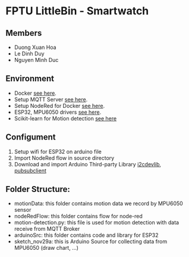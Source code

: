 # FPTU LittleBin - Smartwatch

## Members
- Duong Xuan Hoa
- Le Dinh Duy
- Nguyen Minh Duc

## Environment
- Docker [see here](https://www.docker.com/).
- Setup MQTT Server [see here](https://mosquitto.org/download/).
- Setup NodeRed for Docker [see here](https://nodered.org/docs/platforms/docker).
- ESP32, MPU6050 drivers [see here](https://github.com/makerhanoi/meo-guide).
- Scikit-learn for Motion detection [see here](https://scikit-learn.org/)

## Configument
1. Setup wifi for ESP32 on arduino file
2. Import NodeRed flow in source directory
3. Download and import Arduino Third-party Library [i2cdevlib](https://github.com/jrowberg/i2cdevlib), [pubsubclient](https://github.com/knolleary/pubsubclient)

## Folder Structure:
- motionData: this folder contains motion data we record by MPU6050 sensor
- nodeRedFlow: this folder contains flow for node-red
- motion-detection.py: this file is used for motion detection with data receive from MQTT Broker
- arduinoSrc: this folder contains code and library for ESP32
- sketch_nov29a: this is Arduino Source for collecting data from MPU6050 (draw chart, ...)

